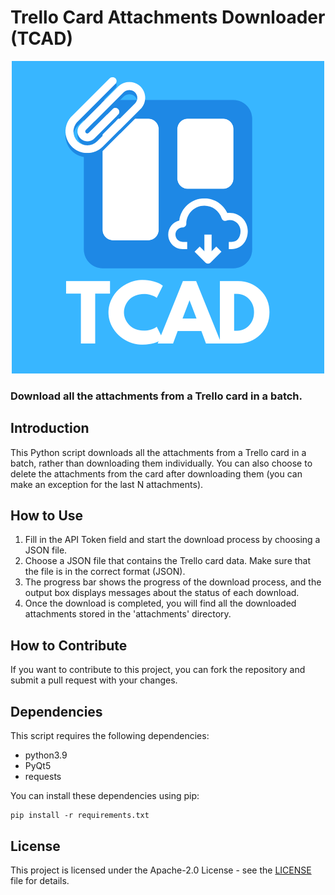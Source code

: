 # Trello Card Attachments Downloader (TCAD)

<p align="center">
  <img src="https://github.com/SeyedEhsanHosseini/tcad/blob/main/assets/TCAD.png">
</p>

### Download all the attachments from a Trello card in a batch.

## Introduction

This Python script downloads all the attachments from a Trello card in a batch, rather than downloading them individually. You can also choose to delete the attachments from the card after downloading them (you can make an exception for the last N attachments).

## How to Use

1. Fill in the API Token field and start the download process by choosing a JSON file.
2. Choose a JSON file that contains the Trello card data. Make sure that the file is in the correct format (JSON).
3. The progress bar shows the progress of the download process, and the output box displays messages about the status of each download.
4. Once the download is completed, you will find all the downloaded attachments stored in the 'attachments' directory.

## How to Contribute

If you want to contribute to this project, you can fork the repository and submit a pull request with your changes.

## Dependencies

This script requires the following dependencies:
- python3.9
- PyQt5
- requests


You can install these dependencies using pip:

```
pip install -r requirements.txt
```

## License

This project is licensed under the Apache-2.0 License - see the [LICENSE](LICENSE) file for details.
